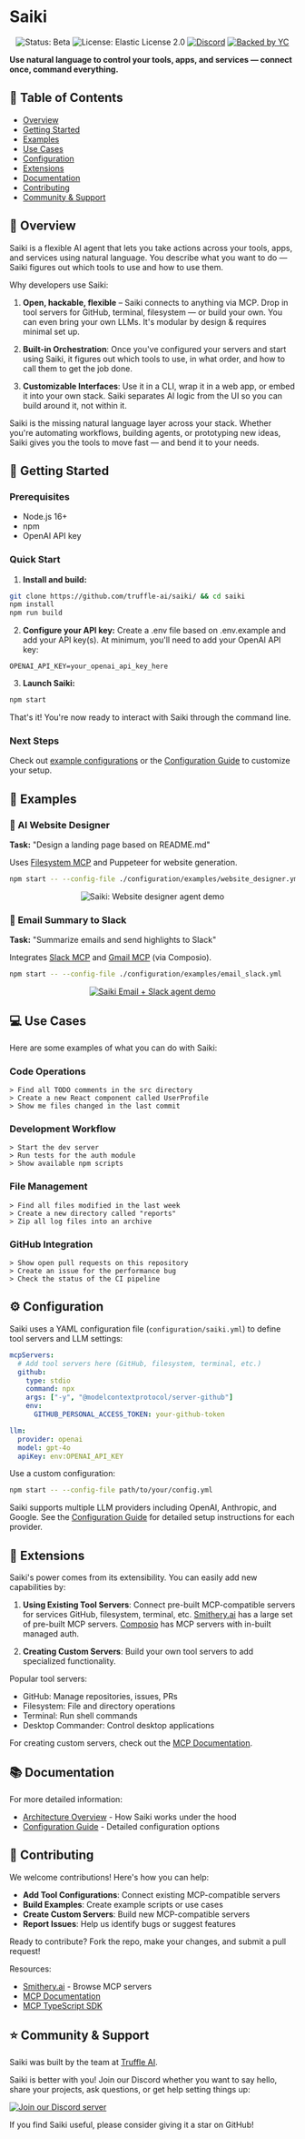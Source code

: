 # Saiki

<p align="center">
  <img src="https://img.shields.io/badge/Status-Beta-yellow" alt="Status: Beta">
  <img src="https://img.shields.io/badge/License-Elastic%202.0-blue.svg" alt="License: Elastic License 2.0">
  <a href="https://discord.gg/GwxwQs8CN5"><img src="https://img.shields.io/badge/Discord-Join%20Chat-7289da?logo=discord&logoColor=white&style=flat" alt="Discord"></a>
  <a href="https://trytruffle.ai"><img src="https://img.shields.io/badge/Backed_by-Y_Combinator-orange" alt="Backed by YC"></a>
</p>

**Use natural language to control your tools, apps, and services — connect once, command everything.**

## 📑 Table of Contents
- [Overview](#-overview)
- [Getting Started](#-getting-started)
- [Examples](#-examples)
- [Use Cases](#-use-cases)
- [Configuration](#️-configuration)
- [Extensions](#-extensions)
- [Documentation](#-documentation)
- [Contributing](#-contributing)
- [Community & Support](#-community--support)

## 🌟 Overview

Saiki is a flexible AI agent that lets you take actions across your tools, apps, and services using natural language. You describe what you want to do — Saiki figures out which tools to use and how to use them.

Why developers use Saiki:

1. **Open, hackable, flexible** – Saiki connects to anything via MCP. Drop in tool servers for GitHub, terminal, filesystem — or build your own. You can even bring your own LLMs. It's modular by design & requires minimal set up.

2. **Built-in Orchestration**: Once you've configured your servers and start using Saiki, it figures out which tools to use, in what order, and how to call them to get the job done.
   
3. **Customizable Interfaces**: Use it in a CLI, wrap it in a web app, or embed it into your own stack. Saiki separates AI logic from the UI so you can build around it, not within it.

Saiki is the missing natural language layer across your stack. Whether you're automating workflows, building agents, or prototyping new ideas, Saiki gives you the tools to move fast — and bend it to your needs.

## 🚀 Getting Started

### Prerequisites
- Node.js 16+
- npm
- OpenAI API key




### Quick Start

1. **Install and build:**
```bash
git clone https://github.com/truffle-ai/saiki/ && cd saiki
npm install
npm run build
```

2. **Configure your API key:**
Create a .env file based on .env.example and add your API key(s).
At minimum, you'll need to add your OpenAI API key:
```
OPENAI_API_KEY=your_openai_api_key_here
```

3. **Launch Saiki:**
```bash
npm start
```

That's it! You're now ready to interact with Saiki through the command line.

### Next Steps
Check out [example configurations](./configuration/examples/) or the [Configuration Guide](./configuration/README.md) to customize your setup.

## 🎯 Examples

### 🎨 AI Website Designer
**Task:** "Design a landing page based on README.md"

Uses [Filesystem MCP](https://github.com/smithery-ai/reference-servers/tree/main/src/filesystem) and Puppeteer for website generation.

```bash
npm start -- --config-file ./configuration/examples/website_designer.yml
```

<div align="center">
  <img src="assets/website_demo.gif" alt="Saiki: Website designer agent demo" />
</div>

### 📧 Email Summary to Slack
**Task:** "Summarize emails and send highlights to Slack"

Integrates [Slack MCP](https://github.com/smithery-ai/reference-servers/tree/main/src/slack) and [Gmail MCP](https://mcp.composio.dev/) (via Composio).

```bash
npm start -- --config-file ./configuration/examples/email_slack.yml
```

<div align="center">
  <a href="https://youtu.be/a1TV7xTiC4g">
    <img src="assets/email_slack_demo.gif" alt="Saiki Email + Slack agent demo" />
  </a>
</div>

## 💻 Use Cases

Here are some examples of what you can do with Saiki:

### Code Operations
```
> Find all TODO comments in the src directory
> Create a new React component called UserProfile
> Show me files changed in the last commit
```

### Development Workflow
```
> Start the dev server
> Run tests for the auth module
> Show available npm scripts
```

### File Management
```
> Find all files modified in the last week
> Create a new directory called "reports"
> Zip all log files into an archive
```

### GitHub Integration
```
> Show open pull requests on this repository
> Create an issue for the performance bug
> Check the status of the CI pipeline
```

## ⚙️ Configuration

Saiki uses a YAML configuration file (`configuration/saiki.yml`) to define tool servers and LLM settings:

```yaml
mcpServers:
  # Add tool servers here (GitHub, filesystem, terminal, etc.)
  github:
    type: stdio
    command: npx
    args: ["-y", "@modelcontextprotocol/server-github"]
    env:
      GITHUB_PERSONAL_ACCESS_TOKEN: your-github-token

llm:
  provider: openai
  model: gpt-4o
  apiKey: env:OPENAI_API_KEY
```

Use a custom configuration:
```bash
npm start -- --config-file path/to/your/config.yml
```

Saiki supports multiple LLM providers including OpenAI, Anthropic, and Google. 
See the [Configuration Guide](./configuration/README.md) for detailed setup instructions for each provider.

## 🔌 Extensions

Saiki's power comes from its extensibility. You can easily add new capabilities by:

1. **Using Existing Tool Servers**: Connect pre-built MCP-compatible servers for services GitHub, filesystem, terminal, etc. [Smithery.ai](https://smithery.ai/) has a large set of pre-built MCP servers. [Composio](https://mcp.composio.dev/) has MCP servers with in-built managed auth.

2. **Creating Custom Servers**: Build your own tool servers to add specialized functionality.

Popular tool servers:
- GitHub: Manage repositories, issues, PRs
- Filesystem: File and directory operations
- Terminal: Run shell commands
- Desktop Commander: Control desktop applications

For creating custom servers, check out the [MCP Documentation](https://modelcontextprotocol.io/introduction).

## 📚 Documentation

For more detailed information:

- [Architecture Overview](./docs/architecture.md) - How Saiki works under the hood
- [Configuration Guide](./configuration/README.md) - Detailed configuration options

## 🤝 Contributing

We welcome contributions! Here's how you can help:

- **Add Tool Configurations**: Connect existing MCP-compatible servers
- **Build Examples**: Create example scripts or use cases
- **Create Custom Servers**: Build new MCP-compatible servers
- **Report Issues**: Help us identify bugs or suggest features

Ready to contribute? Fork the repo, make your changes, and submit a pull request!

Resources:
- [Smithery.ai](https://smithery.ai/) - Browse MCP servers
- [MCP Documentation](https://modelcontextprotocol.io/introduction)
- [MCP TypeScript SDK](https://github.com/modelcontextprotocol/typescript-sdk)

## ⭐ Community & Support

Saiki was built by the team at [Truffle AI](https://trytruffle.ai).

Saiki is better with you! Join our Discord whether you want to say hello, share your projects, ask questions, or get help setting things up:

[![Join our Discord server](https://img.shields.io/badge/Discord-Join%20Chat-7289da?logo=discord&logoColor=white&style=flat)](https://discord.gg/GwxwQs8CN5)

If you find Saiki useful, please consider giving it a star on GitHub!